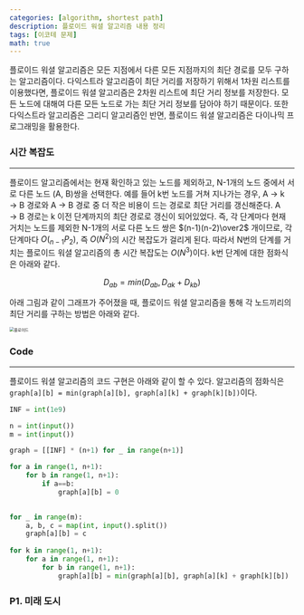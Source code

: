 ```yaml
---
categories: [algorithm, shortest path]
description: 플로이드 워셜 알고리즘 내용 정리
tags: [이코테 문제]
math: true
---
```


플로이드 워셜 알고리즘은 모든 지점에서 다른 모든 지점까지의 최단 경로를 모두 구하는 알고리즘이다. 다익스트라 알고리즘이 최단 거리를 저장하기 위해서 1차원 리스트를 이용했다면, 플로이드 워셜 알고리즘은 2차원 리스트에 최단 거리 정보를 저장한다. 모든 노드에 대해여 다른 모든 노드로 가는 최단 거리 정보를 담아야 하기 때문이다. 또한 다익스트라 알고리즘은 그리디 알고리즘인 반면, 플로이드 워셜 알고리즘은 다이나믹 프로그래밍을 활용한다.



### 시간 복잡도

---

플로이드 알고리즘에서는 현재 확인하고 있는 노드를 제외하고, N-1개의 노드 중에서 서로 다른 노드 (A, B)쌍을 선택한다. 예를 들어 k번 노드를 거쳐 지나가는 경우, A &rarr; k &rarr; B 경로와 A &rarr; B 경로 중 더 작은 비용이 드는 경로로 최단 거리를 갱신해준다. A &rarr; B 경로는 k 이전 단계까지의 최단 경로로 갱신이 되어있었다. 즉, 각 단계마다 현재 거치는 노드를 제외한 N-1개의 서로 다른 노드 쌍은 $(n-1)(n-2)\over2$ 개이므로, 각 단계마다 $O({}_{n-1}P_2)$, 즉 $O(N^2)$의 시간 복잡도가 걸리게 된다. 따라서 N번의 단계를 거치는 플로이드 워셜 알고리즘의 총 시간 복잡도는 $O(N^3)$이다. k번 단계에 대한 점화식은 아래와 같다.


$$
D_{ab}=min(D_{ab}, D_{ak}+D_{kb})
$$


아래 그림과 같이 그래프가 주어졌을 때, 플로이드 워셜 알고리즘을 통해 각 노드끼리의 최단 거리를 구하는 방법은 아래와 같다.

<img src="../assets/img/알고리즘/플로이드.png" alt="플로이드" style="zoom:50%;" />



### Code

---

플로이드 워셜 알고리즘의 코드 구현은 아래와 같이 할 수 있다. 알고리즘의 점화식은 `graph[a][b] = min(graph[a][b], graph[a][k] + graph[k][b])`이다.

```python
INF = int(1e9)

n = int(input())
m = int(input())

graph = [[INF] * (n+1) for _ in range(n+1)]

for a in range(1, n+1):
    for b in range(1, n+1):
        if a==b:
            graph[a][b] = 0

            
for _ in range(m):
    a, b, c = map(int, input().split())
    graph[a][b] = c
    
for k in range(1, n+1):
    for a in range(1, n+1):
        for b in range(1, n+1):
            graph[a][b] = min(graph[a][b], graph[a][k] + graph[k][b])
```



### P1. 미래 도시





